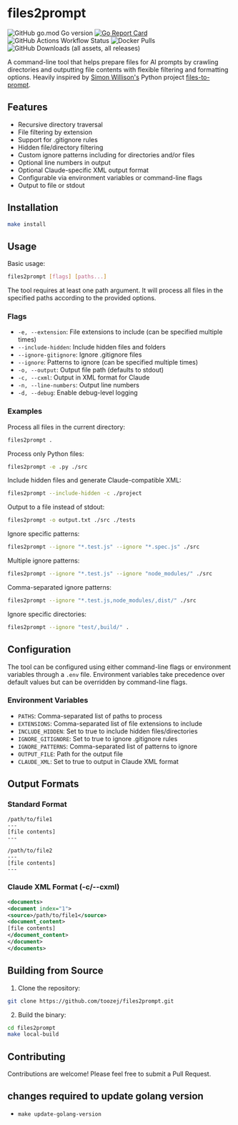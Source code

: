 # files2prompt

![GitHub go.mod Go version](https://img.shields.io/github/go-mod/go-version/toozej/files2prompt)
[![Go Report Card](https://goreportcard.com/badge/github.com/toozej/files2prompt)](https://goreportcard.com/report/github.com/toozej/files2prompt)
![GitHub Actions Workflow Status](https://img.shields.io/github/actions/workflow/status/toozej/files2prompt/cicd.yaml)
![Docker Pulls](https://img.shields.io/docker/pulls/toozej/files2prompt)
![GitHub Downloads (all assets, all releases)](https://img.shields.io/github/downloads/toozej/files2prompt/total)

A command-line tool that helps prepare files for AI prompts by crawling directories and outputting file contents with flexible filtering and formatting options. Heavily inspired by [Simon Willison's](https://simonwillison.net/) Python project [files-to-prompt](https://github.com/simonw/files-to-prompt).

## Features

- Recursive directory traversal
- File filtering by extension
- Support for .gitignore rules
- Hidden file/directory filtering
- Custom ignore patterns including for directories and/or files
- Optional line numbers in output
- Optional Claude-specific XML output format
- Configurable via environment variables or command-line flags
- Output to file or stdout

## Installation

```bash
make install
```

## Usage

Basic usage:
```bash
files2prompt [flags] [paths...]
```

The tool requires at least one path argument. It will process all files in the specified paths according to the provided options.

### Flags

- `-e, --extension`: File extensions to include (can be specified multiple times)
- `--include-hidden`: Include hidden files and folders
- `--ignore-gitignore`: Ignore .gitignore files
- `--ignore`: Patterns to ignore (can be specified multiple times)
- `-o, --output`: Output file path (defaults to stdout)
- `-c, --cxml`: Output in XML format for Claude
- `-n, --line-numbers`: Output line numbers
- `-d, --debug`: Enable debug-level logging

### Examples

Process all files in the current directory:
```bash
files2prompt .
```

Process only Python files:
```bash
files2prompt -e .py ./src
```

Include hidden files and generate Claude-compatible XML:
```bash
files2prompt --include-hidden -c ./project
```

Output to a file instead of stdout:
```bash
files2prompt -o output.txt ./src ./tests
```

Ignore specific patterns:
```bash
files2prompt --ignore "*.test.js" --ignore "*.spec.js" ./src
```

Multiple ignore patterns:
```bash
files2prompt --ignore "*.test.js" --ignore "node_modules/" ./src
```

Comma-separated ignore patterns:
```bash
files2prompt --ignore "*.test.js,node_modules/,dist/" ./src
```

Ignore specific directories:
```bash
files2prompt --ignore "test/,build/" .
```

## Configuration

The tool can be configured using either command-line flags or environment variables through a `.env` file. Environment variables take precedence over default values but can be overridden by command-line flags.

### Environment Variables

- `PATHS`: Comma-separated list of paths to process
- `EXTENSIONS`: Comma-separated list of file extensions to include
- `INCLUDE_HIDDEN`: Set to true to include hidden files/directories
- `IGNORE_GITIGNORE`: Set to true to ignore .gitignore rules
- `IGNORE_PATTERNS`: Comma-separated list of patterns to ignore
- `OUTPUT_FILE`: Path for the output file
- `CLAUDE_XML`: Set to true to output in Claude XML format

## Output Formats

### Standard Format
```
/path/to/file1
---
[file contents]
---

/path/to/file2
---
[file contents]
---
```

### Claude XML Format (-c/--cxml)
```xml
<documents>
<document index="1">
<source>/path/to/file1</source>
<document_content>
[file contents]
</document_content>
</document>
</documents>
```

## Building from Source

1. Clone the repository:
```bash
git clone https://github.com/toozej/files2prompt.git
```

2. Build the binary:
```bash
cd files2prompt
make local-build
```

## Contributing

Contributions are welcome! Please feel free to submit a Pull Request.

## changes required to update golang version
- `make update-golang-version` 
